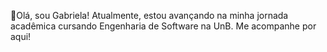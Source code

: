 👋Olá, sou Gabriela! Atualmente, estou avançando na minha jornada acadêmica cursando Engenharia de Software na UnB. Me acompanhe por aqui!

